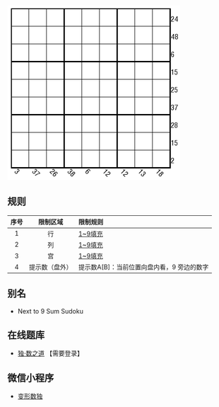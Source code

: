 ![](../../../images/sudoku/9邻数独.png)

## 规则
| 序号 | 限制区域 | 限制规则 |
| :---: | :---: | :--- |
| 1 | 行 | [1~9填充] |
| 2 | 列 | [1~9填充] |
| 3 | 宫 | [1~9填充] |
| 4 | 提示数（盘外） | 提示数A[B]：当前位置向盘内看，9 旁边的数字 |

## 别名
- Next to 9 Sum Sudoku

## 在线题库
- [独·数之道](http://www.sudokufans.org.cn/lx/game.index.php?type=9n) 【需要登录】

## 微信小程序
- [变形数独](#小程序://变形数独/高端数独/3QQ2xclTUJ6u2bc)

[1~9填充]: ../../../rules.md#1~9填充